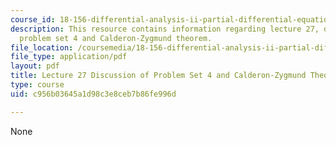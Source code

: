 ```yaml
---
course_id: 18-156-differential-analysis-ii-partial-differential-equations-and-fourier-analysis-spring-2016
description: This resource contains information regarding lecture 27, discussion of
  problem set 4 and Calderon-Zygmund theorem.
file_location: /coursemedia/18-156-differential-analysis-ii-partial-differential-equations-and-fourier-analysis-spring-2016/c956b03645a1d98c3e8ceb7b86fe996d_MIT18_156S16_lec27.pdf
file_type: application/pdf
layout: pdf
title: Lecture 27 Discussion of Problem Set 4 and Calderon-Zygmund Theorem
type: course
uid: c956b03645a1d98c3e8ceb7b86fe996d

---
```

None